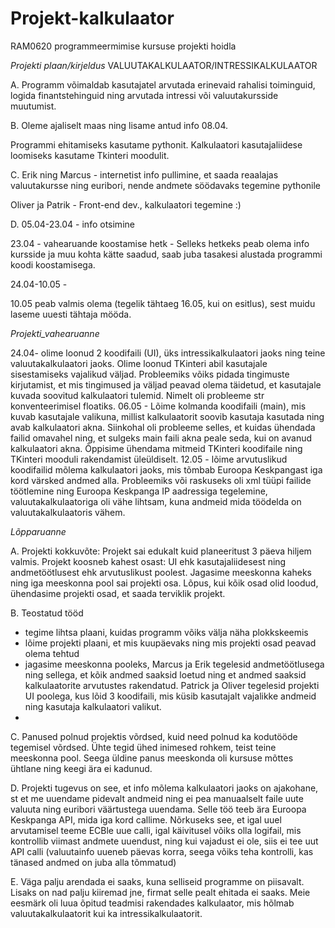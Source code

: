# Projekt-kalkulaator
RAM0620 programmeermimise kursuse projekti hoidla

_Projekti plaan/kirjeldus_
VALUUTAKALKULAATOR/INTRESSIKALKULAATOR

A. Programm võimaldab kasutajatel arvutada erinevaid rahalisi toiminguid, logida finantstehinguid ning arvutada intressi või valuutakursside muutumist.

B. Oleme ajaliselt maas ning lisame antud info 08.04. 

Programmi ehitamiseks kasutame pythonit. Kalkulaatori kasutajaliidese loomiseks kasutame Tkinteri moodulit. 

C. Erik ning Marcus - internetist info pullimine, et saada reaalajas valuutakursse ning euribori, nende andmete söödavaks tegemine pythonile

Oliver ja Patrik - Front-end dev., kalkulaatori tegemine :)

D. 05.04-23.04 - info otsimine

23.04 - vahearuande koostamise hetk - Selleks hetkeks peab olema info kursside ja muu kohta kätte saadud, saab juba tasakesi alustada programmi koodi koostamisega.

24.04-10.05 - 

10.05 peab valmis olema (tegelik tähtaeg 16.05, kui on esitlus), sest muidu laseme uuesti tähtaja mööda.


_Projekti_vahearuanne_

 24.04-  olime loonud 2 koodifaili (UI), üks intressikalkulaatori jaoks ning teine valuutakalkulaatori jaoks. Olime loonud TKinteri abil kasutajale sisestamiseks vajalikud väljad. Probleemiks võiks pidada tingimuste kirjutamist, et mis tingimused ja väljad peavad olema täidetud, et kasutajale kuvada soovitud kalkulaatori tulemid. Nimelt oli probleeme str konventeerimisel floatiks. 
 06.05 - Lõime kolmanda koodifaili (main), mis kuvab kasutajale valikuna, millist kalkulaatorit soovib kasutaja kasutada ning avab kalkulaatori akna. Siinkohal oli probleeme selles, et kuidas ühendada failid omavahel ning, et sulgeks main faili akna peale seda, kui on avanud kalkulaatori akna. Õppisime ühendama mitmeid TKinteri koodifaile ning TKinteri mooduli rakendamist üleüldiselt.
 12.05 - lõime arvutuslikud koodifailid mõlema kalkulaatori jaoks, mis tõmbab Euroopa Keskpangast iga kord värsked andmed alla. Probleemiks või raskuseks oli xml tüüpi failide töötlemine ning Euroopa Keskpanga IP aadressiga tegelemine, valuutakalkulaatoriga oli vähe lihtsam, kuna andmeid mida töödelda on valuutakalkulaatoris vähem. 

_Lõpparuanne_

A. Projekti kokkuvõte:
Projekt sai edukalt kuid planeeritust 3 päeva hiljem valmis. Projekt koosneb kahest osast: UI ehk kasutajaliidesest ning andmetöötlusest ehk arvutuslikust poolest. Jagasime meeskonna kaheks ning iga meeskonna pool sai projekti osa. Lõpus, kui kõik osad olid loodud, ühendasime projekti osad, et saada terviklik projekt.

B. Teostatud tööd
- tegime lihtsa plaani, kuidas programm võiks välja näha plokkskeemis
- lõime projekti plaani, et mis kuupäevaks ning mis projekti osad peavad olema tehtud
- jagasime meeskonna pooleks, Marcus ja Erik tegelesid andmetöötlusega ning sellega, et kõik andmed saaksid loetud ning et andmed saaksid kalkulaatorite arvutustes rakendatud. Patrick ja Oliver tegelesid projekti UI poolega, kus lõid 3 koodifaili, mis küsib kasutajalt vajalikke andmeid ning kasutaja kalkulaatori valikut.
- 

C. Panused polnud projektis võrdsed, kuid need polnud ka kodutööde tegemisel võrdsed. Ühte tegid ühed inimesed rohkem, teist teine meeskonna pool. Seega üldine panus meeskonda oli kursuse mõttes ühtlane ning keegi ära ei kadunud. 

D. Projekti tugevus on see, et info mõlema kalkulaatori jaoks on ajakohane, st et me uuendame pidevalt andmeid ning ei pea manuaalselt faile uute valuuta ning euribori väärtustega uuendama. Selle töö teeb ära Euroopa Keskpanga API, mida iga kord callime. Nõrkuseks see, et igal uuel arvutamisel teeme ECBle uue calli, igal käivitusel võiks olla logifail, mis kontrollib viimast andmete uuendust, ning kui vajadust ei ole, siis ei tee uut API calli (valuutainfo uueneb päevas korra, seega võiks teha kontrolli, kas tänased andmed on juba alla tõmmatud)

E. Väga palju arendada ei saaks, kuna selliseid programme on piisavalt. Lisaks on nad palju kiiremad jne, firmat selle pealt ehitada ei saaks. Meie eesmärk oli luua õpitud teadmisi rakendades kalkulaator, mis hõlmab valuutakalkulaatorit kui ka intressikalkulaatorit. 
